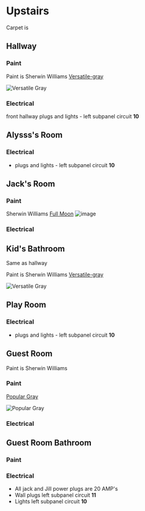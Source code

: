 # Upstairs

Carpet is

## Hallway

### Paint

Paint is Sherwin Williams
[Versatile-gray]( https://www.sherwin-williams.com/homeowners/color/find-and-explore-colors/paint-colors-by-family/SW6072-versatile-gray)

![Versatile Gray](../files/versatile_gray.png)

### Electrical
 front hallway plugs  and lights - left subpanel circuit **10**

## Alysss's Room

### Electrical
 * plugs and lights - left subpanel circuit **10**


## Jack's Room

### Paint
Sherwin Williams
[Full Moon](https://www.sherwin-williams.com/homeowners/color/find-and-explore-colors/paint-colors-by-family/SW6679-full-moon)
![image](../files/full_moon.png)

### Electrical


## Kid's Bathroom
Same as hallway

Paint is Sherwin Williams
[Versatile-gray]( https://www.sherwin-williams.com/homeowners/color/find-and-explore-colors/paint-colors-by-family/SW6072-versatile-gray)

![Versatile Gray](../files/versatile_gray.png)

## Play Room


### Electrical
 * plugs and lights - left subpanel circuit **10**



## Guest Room
Paint is Sherwin Williams

### Paint
[Popular Gray](https://www.sherwin-williams.com/homeowners/color/find-and-explore-colors/paint-colors-by-family/SW6071-popular-gray )

![Popular Gray](../files/popular_gray.png)

### Electrical


## Guest Room Bathroom

### Paint

### Electrical
* All jack and Jill power plugs are 20 AMP's
* Wall plugs left subpanel circuit **11**
* Lights left subpanel circuit **10**